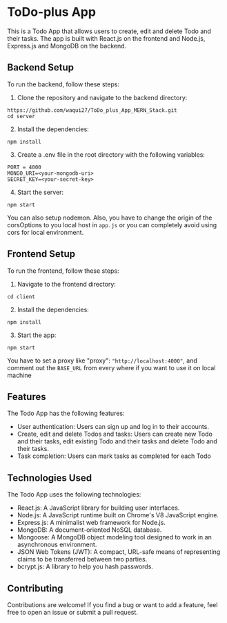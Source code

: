 # **ToDo-plus App**
This is a Todo App that allows users to create, edit and delete Todo and their tasks. The app is built with React.js on the frontend and Node.js, Express.js and MongoDB on the backend.

## Backend Setup

To run the backend, follow these steps:

1. Clone the repository and navigate to the backend directory:
```
https://github.com/waqui27/ToDo_plus_App_MERN_Stack.git
cd server
```
2. Install the dependencies:
```
npm install
```
3. Create a .env file in the root directory with the following variables:
```
PORT = 4000
MONGO_URI=<your-mongodb-uri>
SECRET_KEY=<your-secret-key>
```
4. Start the server:
```
npm start
```

You can also setup nodemon.
Also, you have to change the origin of the corsOptions to you local host in `app.js` or you can completely avoid using cors for local environment.


## Frontend Setup
To run the frontend, follow these steps:

1. Navigate to the frontend directory:
```
cd client
```
2. Install the dependencies:
```
npm install
```
3. Start the app:
```
npm start
```
You have to set a proxy like "proxy": `"http://localhost:4000"`, and comment out the `BASE_URL` from every where if you want to use it on local machine

## Features
The Todo App has the following features:
- User authentication: Users can sign up and log in to their accounts.
- Create, edit and delete Todos and tasks: Users can create new Todo and their tasks, edit existing Todo and their tasks and delete Todo and their tasks.
- Task completion: Users can mark tasks as completed for each Todo

## Technologies Used
The Todo App uses the following technologies:

- React.js: A JavaScript library for building user interfaces.
- Node.js: A JavaScript runtime built on Chrome's V8 JavaScript engine.
- Express.js: A minimalist web framework for Node.js.
- MongoDB: A document-oriented NoSQL database.
- Mongoose: A MongoDB object modeling tool designed to work in an asynchronous environment.
- JSON Web Tokens (JWT): A compact, URL-safe means of representing claims to be transferred between two parties.
- bcrypt.js: A library to help you hash passwords.

## Contributing
Contributions are welcome! If you find a bug or want to add a feature, feel free to open an issue or submit a pull request.
